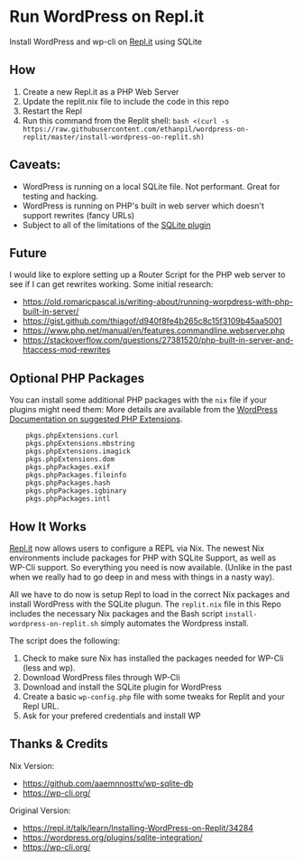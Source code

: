 # Run WordPress on Repl.it
Install WordPress and wp-cli on [Repl.it](https://repl.it/) using SQLite

## How
1. Create a new Repl.it as a PHP Web Server
2. Update the replit.nix file to include the code in this repo
3. Restart the Repl
4. Run this command from the Replit shell:
`bash <(curl -s https://raw.githubusercontent.com/ethanpil/wordpress-on-replit/master/install-wordpress-on-replit.sh)`

## Caveats:
* WordPress is running on a local SQLite file. Not performant. Great for testing and hacking.
* WordPress is running on PHP's built in web server which doesn't support rewrites (fancy URLs)
* Subject to all of the limitations of the [SQLite plugin](https://github.com/aaemnnosttv/wp-sqlite-db)

## Future
I would like to explore setting up a Router Script for the PHP web server to see if I can get rewrites working. Some initial research:
* https://old.romaricpascal.is/writing-about/running-worpdress-with-php-built-in-server/
* https://gist.github.com/thiagof/d940f8fe4b265c8c15f3109b45aa5001
* https://www.php.net/manual/en/features.commandline.webserver.php
* https://stackoverflow.com/questions/27381520/php-built-in-server-and-htaccess-mod-rewrites

## Optional PHP Packages
You can install some additional PHP packages with the `nix` file if your plugins might need them:
More details are available from the [WordPress Documentation on suggested PHP Extensions](https://make.wordpress.org/hosting/handbook/server-environment/#php-extensions).
```
    pkgs.phpExtensions.curl  
    pkgs.phpExtensions.mbstring   
    pkgs.phpExtensions.imagick
    pkgs.phpExtensions.dom  
    pkgs.phpPackages.exif  
    pkgs.phpPackages.fileinfo  
    pkgs.phpPackages.hash
    pkgs.phpPackages.igbinary
    pkgs.phpPackages.intl
```
## How It Works

[Repl.it](https://repl.it/) now allows users to configure a REPL via Nix. The newest Nix environments include packages for PHP with SQLite Support, as well as WP-Cli support. So everything you need is now available. (Unlike in the past when we really had to go deep in and mess with things in a nasty way).

All we have to do now is setup Repl to load in the correct Nix packages and install WordPress with the SQLite plugun. The `replit.nix` file in this Repo includes the necessary Nix packages and the Bash script `install-wordpress-on-replit.sh` simply automates the Wordpress install.

The script does the following:

1. Check to make sure Nix has installed the packages needed for WP-Cli (less and wp).
2. Download WordPress files through WP-Cli
3. Download and install the SQLite plugin for WordPress
4. Create a basic `wp-config.php` file with some tweaks for Replit and your Repl URL.
5. Ask for your prefered credentials and install WP

## Thanks & Credits

Nix Version:
* https://github.com/aaemnnosttv/wp-sqlite-db
* https://wp-cli.org/

Original Version:
* https://repl.it/talk/learn/Installing-WordPress-on-Replit/34284
* https://wordpress.org/plugins/sqlite-integration/
* https://wp-cli.org/
